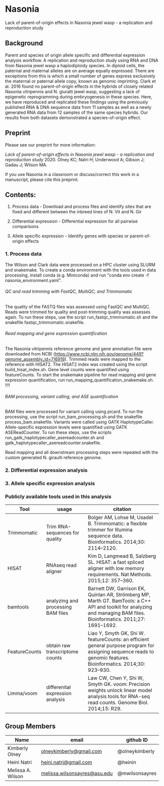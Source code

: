 # Nasonia
Lack of parent-of-origin effects in Nasonia jewel wasp - a replication and reproduction study

## Background
Parent and species of origin allele specific and differential expression analysis workflow. A replication and reproduction study using RNA and DNA from Nasonia jewel wasp a haplodiploidy species. In diploid cells, the paternal and maternal alleles are on average equally expressed. There are exceptions from this is which a small number of genes express exclusively the maternal or paternal allele copy, known as genomic imprinting. Clark et al. 2016 found no parent-of-origin effects in the hybrids of closely related Nasonia vitripennis and N. giuralti jewel wasp, suggesting a lack of epigenetic reprogramming during embryogenesis in these species. Here, we have reproduced and replicated these findings using the previously published RNA & DNA sequence data from 11 samples as well as a newly generated RNA data from 12 samples of the same species hybrids. Our results from both datasets demonstrated a species-of-origin effect.

## Preprint
Please see our preprint for more information:

*Lack of parent-of-origin effects in Nasonia jewel wasp - a replication and reproduction study* 2020. Olney KC; Natri H; Underwood A; Gibson J; Gadau J; Wilson MA.  

If you use Nasonia in a classroom or discuss/correct this work in a manuscript, please cite this preprint.

## Contents:
1. Process data - Download and process files and identify sites that are fixed and different between the inbreed lines of N. Vit and N. Gir 

2. Differential expression - Differential expression for all pairwise comparisons 

3. Allele specific expression - Identify genes with species or parent-of-origin effects



### 1. Process data

The Wilson and Clark data were processed on a HPC cluster using SLURM and snakemake. To create a conda environment with the tools used in data processing, install conda (e.g. Miniconda) and run "conda env create -f nasonia_environment.yaml".

###### QC and read trimming with FastQC, MultiQC, and Trimmomatic

The quality of the FASTQ files was assessed using FastQC and MultiQC. Reads were trimmed for quality and post-trimming quality was assesses again. To run these steps, use the script run_fastqc_trimmomatic.sh and the snakefile fastqc_trimmomatic.snakefile.

###### Read mapping and gene expression quantification

The Nasonia vitripennis reference genome and gene annotation file were downloaded from NCBI (https://www.ncbi.nlm.nih.gov/genome/449?genome_assembly_id=716919). Trimmed reads were mapped to the reference with HISAT2. The HISAT2 index was created using the script build_hisat_index.sh. Gene level counts were quantified using featureCounts. To start the snakemake pipeline for read mapping and gene expression quantification, run run_mapping_quantification_snakemake.sh. !!!!

###### BAM processing, variant calling, and ASE quantification

BAM files were processed for variant calling using picard. To run the processing, use the script run_bam_processing.sh and the snakefile process_bam.snakefile. Variants were called using GATK HaplotypeCaller. Allele-specific expression levels were quantified using GATK ASEReadCounter. To run these steps, use the scripts run_gatk_haplotypecaller_asereadcounter.sh and gatk_haplotypecaller_asereadcounter.snakefile.

Read mapping and all downstream processing steps were repeated with the custom generated N. giraulti reference genome.


### 2. Differential expression analysis





### 3. Allele specific expression analysis





### Publicly available tools used in this analysis
Tool | usage | citation
--- | --- |  ---
Trimmomatic | Trim RNA-sequences for quality | Bolger AM, Lohse M, Usadel B. Trimmomatic: a flexible trimmer for Illumina sequence data. Bioinformatics. 2014;30: 2114–2120.
HISAT | RNAseq read aligner | Kim D, Langmead B, Salzberg SL. HISAT: a fast spliced aligner with low memory requirements. Nat Methods. 2015;12: 357–360.
bamtools | analyzing and processing BAM files | Barnett DW, Garrison EK, Quinlan AR, Strömberg MP, Marth GT. BamTools: a C++ API and toolkit for analyzing and managing BAM files. Bioinformatics. 2011;27: 1691–1692.
FeatureCounts | obtain raw transcriptome counts| Liao Y, Smyth GK, Shi W. featureCounts: an efficient general purpose program for assigning sequence reads to genomic features. Bioinformatics. 2014;30: 923–930.
Limma/voom | differenital expression analysis | Law CW, Chen Y, Shi W, Smyth GK. voom: Precision weights unlock linear model analysis tools for RNA-seq read counts. Genome Biol. 2014;15: R29.


## Group Members
Name | email | github ID
--- | --- |  ---
Kimberly Olney | olneykimberly@gmail.com | @olneykimberly
Heini Natri | heini.natri@gmail.com |@heinin
Melissa A. Wilson | melissa.wilsonsayres@asu.edu | @mwilsonsayres
